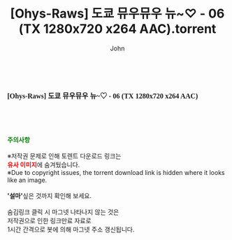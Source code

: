 ﻿---
layout: post
title:  "[Ohys-Raws] 도쿄 뮤우뮤우 뉴~♡ - 06 (TX 1280x720 x264 AAC).torrent"
author: John
categories: [ 애니메이션 ]
tags: [  ]
image:  
description: "[Ohys-Raws] 도쿄 뮤우뮤우 뉴~♡ - 06 (TX 1280x720 x264 AAC) torrent 정보 공유"
toc: true
toc_sticky: true
---

<br>
<div class="view-img">
<a class="view_image" href="http://torrentmobile62.com/bbs/view_image.php?fn=%2Fdata%2Ffile%2Fani%2F1040166539_GznUmt5X_87d16f99d0ab310711a419e416acd52018c11a57.jpg" target="_blank"><img alt="" class="img-tag" content="http://torrentmobile62.com/data/file/ani/1040166539_GznUmt5X_87d16f99d0ab310711a419e416acd52018c11a57.jpg" itemprop="image" src="http://torrentmobile62.com/data/file/ani/1040166539_GznUmt5X_87d16f99d0ab310711a419e416acd52018c11a57.jpg"/></a></div><div class="view-content" itemprop="description">
<p><span style="background-color:rgb(255,255,255);font-family:nanumsquareround;font-size:16px;font-weight:700;white-space:nowrap;">[Ohys-Raws] 도쿄 뮤우뮤우 뉴~♡ - 06 (TX 1280x720 x264 AAC)</span></p> </div>
    
<br><br><br>
<p data-ke-size="size16"><b><span style="color: green;">주의사항</span></b><br /><br />※저작권 문제로 인해 토렌트 다운로드 링크는<br /><b><span style="color: red;">유사 이미지</span></b>에 숨겨뒀습니다.<br />※Due to copyright issues, the torrent download link is hidden where it looks like an image.<br /><br /><b>'설마'</b>싶은 것까지 확인해 보세요.<br /><br />숨김링크 클릭 시 마그넷 나타나지 않는 것은<br />저작권으로 인한 링크만료 자료로<br />1시간 간격으로 봇에 의해 마그넷 주소 갱신됩니다.</p>
